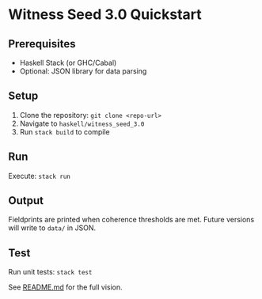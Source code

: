 # Witness Seed 3.0 Quickstart

## Prerequisites
- Haskell Stack (or GHC/Cabal)
- Optional: JSON library for data parsing

## Setup
1. Clone the repository: `git clone <repo-url>`
2. Navigate to `haskell/witness_seed_3.0`
3. Run `stack build` to compile

## Run
Execute: `stack run`

## Output
Fieldprints are printed when coherence thresholds are met. Future versions will write to `data/` in JSON.

## Test
Run unit tests: `stack test`

See [README.md](README.md) for the full vision.